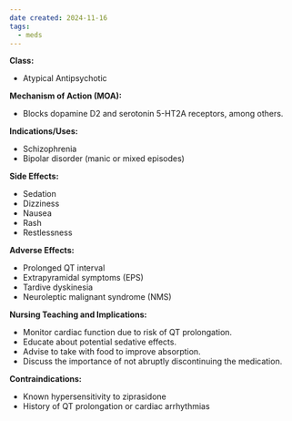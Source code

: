 ```yaml
---
date created: 2024-11-16
tags:
  - meds
---
```

**Class:**
- Atypical Antipsychotic

**Mechanism of Action (MOA):**
- Blocks dopamine D2 and serotonin 5-HT2A receptors, among others.

**Indications/Uses:**
- Schizophrenia
- Bipolar disorder (manic or mixed episodes)

**Side Effects:**
- Sedation
- Dizziness
- Nausea
- Rash
- Restlessness

**Adverse Effects:**
- Prolonged QT interval
- Extrapyramidal symptoms (EPS)
- Tardive dyskinesia
- Neuroleptic malignant syndrome (NMS)

**Nursing Teaching and Implications:**
- Monitor cardiac function due to risk of QT prolongation.
- Educate about potential sedative effects.
- Advise to take with food to improve absorption.
- Discuss the importance of not abruptly discontinuing the medication.

**Contraindications:**
- Known hypersensitivity to ziprasidone
- History of QT prolongation or cardiac arrhythmias